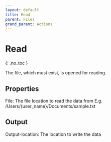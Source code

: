 ```yaml
---
layout: default
title: Read
parent: Files
grand_parent: Actions
---
```


# Read
{: .no_toc }

The file, which must exist, is opened for reading.

## Properties
File: The file location to read the data from
           E.g. /Users/{user_name}/Documents/sample.txt

## Output
Output-location: The location to write the data
